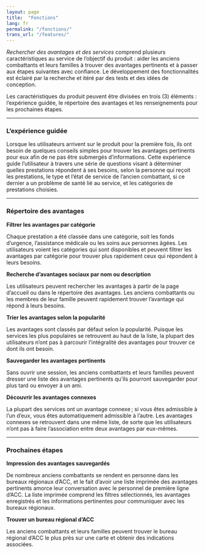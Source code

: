 ```yaml
---
layout: page
title:  "Fonctions"
lang: fr
permalink: "/fonctions/"
trans_url: "/features/"
---
```


*Rechercher des avantages et des services* comprend plusieurs caractéristiques au service de l’objectif du produit : aider les anciens combattants et leurs familles à trouver des avantages pertinents et à passer aux étapes suivantes avec confiance. Le développement des fonctionnalités est éclairé par la recherche et itéré par des tests et des idées de conception.

Les caractéristiques du produit peuvent être divisées en trois (3) éléments : l’expérience guidée, le répertoire des avantages et les renseignements pour les prochaines étapes.

---

### L’expérience guidée

Lorsque les utilisateurs arrivent sur le produit pour la première fois, ils ont besoin de quelques conseils simples pour trouver les avantages pertinents pour eux afin de ne pas être submergés d’informations. Cette expérience guide l’utilisateur à travers une série de questions visant à déterminer quelles prestations répondent à ses besoins, selon la personne qui reçoit les prestations, le type et l’état de service de l’ancien combattant, si ce dernier a un problème de santé lié au service, et les catégories de prestations choisies.

---

### Répertoire des avantages

**Filtrer les avantages par catégorie**

Chaque prestation a été classée dans une catégorie, soit les fonds d’urgence, l’assistance médicale ou les soins aux personnes âgées. Les utilisateurs voient les catégories qui sont disponibles et peuvent filtrer les avantages par catégorie pour trouver plus rapidement ceux qui répondent à leurs besoins.

**Recherche d’avantages sociaux par nom ou description**

Les utilisateurs peuvent rechercher les avantages à partir de la page d’accueil ou dans le répertoire des avantages. Les anciens combattants ou les membres de leur famille peuvent rapidement trouver l’avantage qui répond à leurs besoins.

**Trier les avantages selon la popularité**

Les avantages sont classés par défaut selon la popularité. Puisque les services les plus populaires se retrouvent au haut de la liste, la plupart des utilisateurs n’ont pas à parcourir l’intégralité des avantages pour trouver ce dont ils ont besoin.

**Sauvegarder les avantages pertinents**

Sans ouvrir une session, les anciens combattants et leurs familles peuvent dresser une liste des avantages pertinents qu’ils pourront sauvegarder pour plus tard ou envoyer à un ami.

**Découvrir les avantages connexes**

La plupart des services ont un avantage connexe ; si vous êtes admissible à l’un d’eux, vous êtes automatiquement admissible à l’autre. Les avantages connexes se retrouvent dans une même liste, de sorte que les utilisateurs n’ont pas à faire l’association entre deux avantages par eux-mêmes.

---

### Prochaines étapes

**Impression des avantages sauvegardés**

De nombreux anciens combattants se rendent en personne dans les bureaux régionaux d’ACC, et le fait d’avoir une liste imprimée des avantages pertinents amorce leur conversation avec le personnel de première ligne d’ACC. La liste imprimée comprend les filtres sélectionnés, les avantages enregistrés et les informations pertinentes pour communiquer avec les bureaux régionaux.

**Trouver un bureau régional d’ACC**

Les anciens combattants et leurs familles peuvent trouver le bureau régional d’ACC le plus près sur une carte et obtenir des indications associées.
